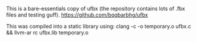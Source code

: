 This is a bare-essentials copy of ufbx (the repository contains lots of .fbx files and testing guff).
https://github.com/bqqbarbhg/ufbx

This was compiled into a static library using:
clang -c -o temporary.o ufbx.c && llvm-ar rc ufbx.lib temporary.o